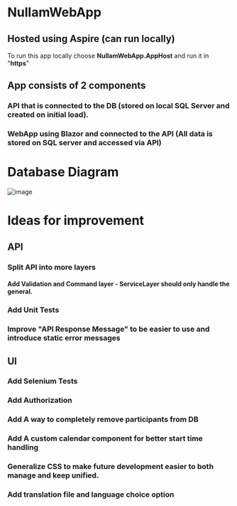 # NullamWebApp

## Hosted using Aspire (can run locally)
To run this app locally choose __NullamWebApp.AppHost__ and run it in "__https__"

## App consists of 2 components
### API that is connected to the DB (stored on local SQL Server and created on initial load).
### WebApp using Blazor and connected to the API (All data is stored on SQL server and accessed via API)

# Database Diagram

![image](https://github.com/user-attachments/assets/d441c675-333a-4f81-a198-8af349b807f5)


# Ideas for improvement
## API
### Split API into more layers
#### Add Validation and Command layer - ServiceLayer should only handle the general.
### Add Unit Tests
### Improve "API Response Message" to be easier to use and introduce static error messages

## UI
### Add Selenium Tests
### Add Authorization
### Add A way to completely remove participants from DB
### Add A custom calendar component for better start time handling
### Generalize CSS to make future development easier to both manage and keep unified.
### Add translation file and language choice option 
